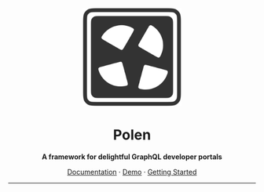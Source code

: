 <div align="center">
  <img src="https://raw.githubusercontent.com/the-guild-org/polen/main/website/public/logo.svg" alt="Polen Logo" width="200" />
  
  # Polen
  
  **A framework for delightful GraphQL developer portals**
  
  [Documentation](https://the-guild-org.github.io/polen/) · [Demo](https://the-guild-org.github.io/polen/demos/hive/) · [Getting Started](https://the-guild-org.github.io/polen/overview/getting-started)
</div>

---
